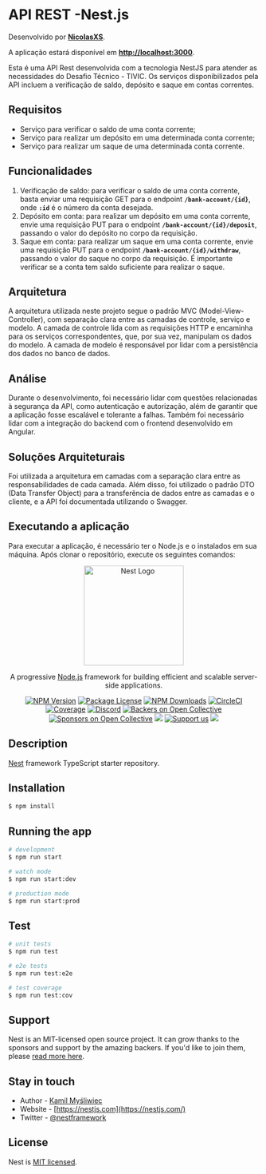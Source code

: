 # **API REST -Nest.js**

Desenvolvido por **[NicolasXS](https://github.com/NicolasXs)**.

A aplicação estará disponível em **[http://localhost:3000](http://localhost:3000/)**.

Esta é uma API Rest desenvolvida com a tecnologia NestJS para atender as necessidades do Desafio Técnico - TIVIC. Os serviços disponibilizados pela API incluem a verificação de saldo, depósito e saque em contas correntes.

## **Requisitos**

- Serviço para verificar o saldo de uma conta corrente;
- Serviço para realizar um depósito em uma determinada conta corrente;
- Serviço para realizar um saque de uma determinada conta corrente.

## **Funcionalidades**

1. Verificação de saldo: para verificar o saldo de uma conta corrente, basta enviar uma requisição GET para o endpoint **`/bank-account/{id}`**, onde **`:id`** é o número da conta desejada.
2. Depósito em conta: para realizar um depósito em uma conta corrente, envie uma requisição PUT para o endpoint **`/bank-account/{id}/deposit`**, passando o valor do depósito no corpo da requisição.
3. Saque em conta: para realizar um saque em uma conta corrente, envie uma requisição PUT para o endpoint **`/bank-account/{id}/withdraw`**, passando o valor do saque no corpo da requisição. É importante verificar se a conta tem saldo suficiente para realizar o saque.

## **Arquitetura**

A arquitetura utilizada neste projeto segue o padrão MVC (Model-View-Controller), com separação clara entre as camadas de controle, serviço e modelo. A camada de controle lida com as requisições HTTP e encaminha para os serviços correspondentes, que, por sua vez, manipulam os dados do modelo. A camada de modelo é responsável por lidar com a persistência dos dados no banco de dados.

## **Análise**

Durante o desenvolvimento, foi necessário lidar com questões relacionadas à segurança da API, como autenticação e autorização, além de garantir que a aplicação fosse escalável e tolerante a falhas. Também foi necessário lidar com a integração do backend com o frontend desenvolvido em Angular.

## **Soluções Arquiteturais**

Foi utilizada a arquitetura em camadas com a separação clara entre as responsabilidades de cada camada. Além disso, foi utilizado o padrão DTO (Data Transfer Object) para a transferência de dados entre as camadas e o cliente, e a API foi documentada utilizando o Swagger.

## **Executando a aplicação**

Para executar a aplicação, é necessário ter o Node.js e o instalados em sua máquina. Após clonar o repositório, execute os seguintes comandos:

<p align="center">
  <a href="http://nestjs.com/" target="blank"><img src="https://nestjs.com/img/logo-small.svg" width="200" alt="Nest Logo" /></a>
</p>

[circleci-image]: https://img.shields.io/circleci/build/github/nestjs/nest/master?token=abc123def456
[circleci-url]: https://circleci.com/gh/nestjs/nest

  <p align="center">A progressive <a href="http://nodejs.org" target="_blank">Node.js</a> framework for building efficient and scalable server-side applications.</p>
    <p align="center">
<a href="https://www.npmjs.com/~nestjscore" target="_blank"><img src="https://img.shields.io/npm/v/@nestjs/core.svg" alt="NPM Version" /></a>
<a href="https://www.npmjs.com/~nestjscore" target="_blank"><img src="https://img.shields.io/npm/l/@nestjs/core.svg" alt="Package License" /></a>
<a href="https://www.npmjs.com/~nestjscore" target="_blank"><img src="https://img.shields.io/npm/dm/@nestjs/common.svg" alt="NPM Downloads" /></a>
<a href="https://circleci.com/gh/nestjs/nest" target="_blank"><img src="https://img.shields.io/circleci/build/github/nestjs/nest/master" alt="CircleCI" /></a>
<a href="https://coveralls.io/github/nestjs/nest?branch=master" target="_blank"><img src="https://coveralls.io/repos/github/nestjs/nest/badge.svg?branch=master#9" alt="Coverage" /></a>
<a href="https://discord.gg/G7Qnnhy" target="_blank"><img src="https://img.shields.io/badge/discord-online-brightgreen.svg" alt="Discord"/></a>
<a href="https://opencollective.com/nest#backer" target="_blank"><img src="https://opencollective.com/nest/backers/badge.svg" alt="Backers on Open Collective" /></a>
<a href="https://opencollective.com/nest#sponsor" target="_blank"><img src="https://opencollective.com/nest/sponsors/badge.svg" alt="Sponsors on Open Collective" /></a>
  <a href="https://paypal.me/kamilmysliwiec" target="_blank"><img src="https://img.shields.io/badge/Donate-PayPal-ff3f59.svg"/></a>
    <a href="https://opencollective.com/nest#sponsor"  target="_blank"><img src="https://img.shields.io/badge/Support%20us-Open%20Collective-41B883.svg" alt="Support us"></a>
  <a href="https://twitter.com/nestframework" target="_blank"><img src="https://img.shields.io/twitter/follow/nestframework.svg?style=social&label=Follow"></a>
</p>
  <!--[![Backers on Open Collective](https://opencollective.com/nest/backers/badge.svg)](https://opencollective.com/nest#backer)
  [![Sponsors on Open Collective](https://opencollective.com/nest/sponsors/badge.svg)](https://opencollective.com/nest#sponsor)-->

## Description

[Nest](https://github.com/nestjs/nest) framework TypeScript starter repository.

## Installation

```bash
$ npm install
```

## Running the app

```bash
# development
$ npm run start

# watch mode
$ npm run start:dev

# production mode
$ npm run start:prod
```

## Test

```bash
# unit tests
$ npm run test

# e2e tests
$ npm run test:e2e

# test coverage
$ npm run test:cov
```

## Support

Nest is an MIT-licensed open source project. It can grow thanks to the sponsors and support by the amazing backers. If you'd like to join them, please [read more here](https://docs.nestjs.com/support).

## Stay in touch

- Author - [Kamil Myśliwiec](https://kamilmysliwiec.com)
- Website - [https://nestjs.com](https://nestjs.com/)
- Twitter - [@nestframework](https://twitter.com/nestframework)

## License

Nest is [MIT licensed](LICENSE).
